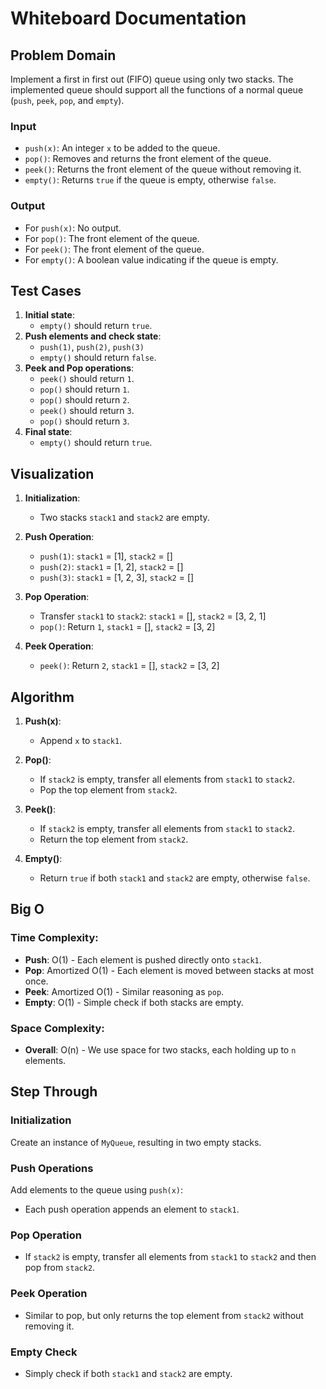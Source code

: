 # Whiteboard Documentation

## Problem Domain
Implement a first in first out (FIFO) queue using only two stacks. The implemented queue should support all the functions of a normal queue (`push`, `peek`, `pop`, and `empty`).

### Input
- `push(x)`: An integer `x` to be added to the queue.
- `pop()`: Removes and returns the front element of the queue.
- `peek()`: Returns the front element of the queue without removing it.
- `empty()`: Returns `true` if the queue is empty, otherwise `false`.

### Output
- For `push(x)`: No output.
- For `pop()`: The front element of the queue.
- For `peek()`: The front element of the queue.
- For `empty()`: A boolean value indicating if the queue is empty.

## Test Cases
1. **Initial state**:
    - `empty()` should return `true`.
2. **Push elements and check state**:
    - `push(1)`, `push(2)`, `push(3)`
    - `empty()` should return `false`.
3. **Peek and Pop operations**:
    - `peek()` should return `1`.
    - `pop()` should return `1`.
    - `pop()` should return `2`.
    - `peek()` should return `3`.
    - `pop()` should return `3`.
4. **Final state**:
    - `empty()` should return `true`.

## Visualization


1. **Initialization**:
    - Two stacks `stack1` and `stack2` are empty.

2. **Push Operation**:
    - `push(1)`: `stack1` = [1], `stack2` = []
    - `push(2)`: `stack1` = [1, 2], `stack2` = []
    - `push(3)`: `stack1` = [1, 2, 3], `stack2` = []

3. **Pop Operation**:
    - Transfer `stack1` to `stack2`: `stack1` = [], `stack2` = [3, 2, 1]
    - `pop()`: Return `1`, `stack1` = [], `stack2` = [3, 2]

4. **Peek Operation**:
    - `peek()`: Return `2`, `stack1` = [], `stack2` = [3, 2]


## Algorithm
1. **Push(x)**:
    - Append `x` to `stack1`.

2. **Pop()**:
    - If `stack2` is empty, transfer all elements from `stack1` to `stack2`.
    - Pop the top element from `stack2`.

3. **Peek()**:
    - If `stack2` is empty, transfer all elements from `stack1` to `stack2`.
    - Return the top element from `stack2`.

4. **Empty()**:
    - Return `true` if both `stack1` and `stack2` are empty, otherwise `false`.

## Big O
### Time Complexity:
- **Push**: O(1) - Each element is pushed directly onto `stack1`.
- **Pop**: Amortized O(1) - Each element is moved between stacks at most once.
- **Peek**: Amortized O(1) - Similar reasoning as `pop`.
- **Empty**: O(1) - Simple check if both stacks are empty.

### Space Complexity:
- **Overall**: O(n) - We use space for two stacks, each holding up to `n` elements.


## Step Through

### Initialization
Create an instance of `MyQueue`, resulting in two empty stacks.

### Push Operations
Add elements to the queue using `push(x)`:
- Each push operation appends an element to `stack1`.

### Pop Operation
- If `stack2` is empty, transfer all elements from `stack1` to `stack2` and then pop from `stack2`.

### Peek Operation
- Similar to pop, but only returns the top element from `stack2` without removing it.

### Empty Check
- Simply check if both `stack1` and `stack2` are empty.
